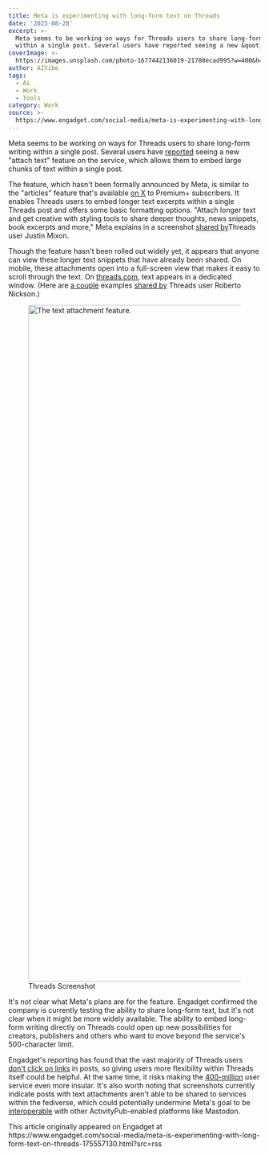 ```yaml
---
title: Meta is experimenting with long-form text on Threads
date: '2025-08-28'
excerpt: >-
  Meta seems to be working on ways for Threads users to share long-form writing
  within a single post. Several users have reported seeing a new &quot;att...
coverImage: >-
  https://images.unsplash.com/photo-1677442136019-21780ecad995?w=400&h=200&fit=crop&auto=format
author: AIVibe
tags:
  - Ai
  - Work
  - Tools
category: Work
source: >-
  https://www.engadget.com/social-media/meta-is-experimenting-with-long-form-text-on-threads-175557130.html?src=rss
---
```

<p>Meta seems to be working on ways for Threads users to share long-form writing within a single post. Several users have <a data-i13n="elm:context_link;elmt:doNotAffiliate;cpos:1;pos:1" class="no-affiliate-link" href="https://www.threads.com/@rpn/post/DN5mMqkgJ-s">reported</a> seeing a new &quot;attach text&quot; feature on the service, which allows them to embed large chunks of text within a single post.</p>
<p>The feature, which hasn&#39;t been formally announced by Meta, is similar to the &quot;articles&quot; feature that&#39;s available <a data-i13n="elm:context_link;elmt:doNotAffiliate;cpos:2;pos:1" class="no-affiliate-link" href="https://www.engadget.com/you-can-write-long-form-articles-on-x-if-you-pay-for-premium-005707599.html"><ins>on X</ins></a> to Premium+ subscribers. It enables Threads users to embed longer text excerpts within a single Threads post and offers some basic formatting options. &quot;Attach longer text and get creative with styling tools to share deeper thoughts, news snippets, book excerpts and more,&quot; Meta explains in a screenshot <a data-i13n="elm:context_link;elmt:doNotAffiliate;cpos:3;pos:1" class="no-affiliate-link" href="https://www.threads.com/@justinmixon2/post/DN33TzLEdFo?xmt=AQF0wrRZ8aNJcqxOWNhn2KJKg5IiK9_GX8DjMLhlrRH66g"><ins>shared by</ins></a>Threads user Justin Mixon.</p>
<span id="end-legacy-contents"></span><p>Though the feature hasn&#39;t been rolled out widely yet, it appears that anyone can view these longer text snippets that have already been shared. On mobile, these attachments open into a full-screen view that makes it easy to scroll through the text. On <a data-i13n="elm:context_link;elmt:doNotAffiliate;cpos:4;pos:1" class="no-affiliate-link" href="http://threads.com/"><ins>threads.com</ins></a>, text appears in a dedicated window. (Here are <a data-i13n="elm:context_link;elmt:doNotAffiliate;cpos:5;pos:1" class="no-affiliate-link" href="https://www.threads.com/@rpn/post/DN5wP4GgOm7"><ins>a couple</ins></a> examples <a data-i13n="elm:context_link;elmt:doNotAffiliate;cpos:6;pos:1" class="no-affiliate-link" href="https://www.threads.com/@rpn/post/DN5qeu8gKgt"><ins>shared by</ins></a> Threads user Roberto Nickson.)</p>
<figure><img src="https://s.yimg.com/os/creatr-uploaded-images/2025-08/bd7b0870-8437-11f0-bfff-70e3b225119f" data-crop-orig-src="https://s.yimg.com/os/creatr-uploaded-images/2025-08/bd7b0870-8437-11f0-bfff-70e3b225119f" style="height:1348px;width:2418px;" alt="The text attachment feature." data-uuid="38676ca9-df23-38ad-8f07-96db5461182d"><figcaption></figcaption><div class="photo-credit">Threads Screenshot </div></figure>
<p>It&#39;s not clear what Meta&#39;s plans are for the feature. Engadget confirmed the company is currently testing the ability to share long-form text, but it&#39;s not clear when it might be more widely available. The ability to embed long-form writing directly on Threads could open up new possibilities for creators, publishers and others who want to move beyond the service&#39;s 500-character limit.</p>
<p>Engadget&#39;s reporting has found that the vast majority of Threads users <a data-i13n="elm:context_link;elmt:doNotAffiliate;cpos:7;pos:1" class="no-affiliate-link" href="https://www.engadget.com/social-media/threads-users-still-barely-click-links-170139103.html"><ins>don&#39;t click on links</ins></a> in posts, so giving users more flexibility within Threads itself could be helpful. At the same time, it risks making the <a data-i13n="elm:context_link;elmt:doNotAffiliate;cpos:8;pos:1" class="no-affiliate-link" href="https://www.engadget.com/social-media/threads-is-up-to-400-million-monthly-active-users-190203754.html"><ins>400-million</ins></a> user service even more insular. It&#39;s also worth noting that screenshots currently indicate posts with text attachments aren&#39;t able to be shared to services within the fediverse, which could potentially undermine Meta&#39;s goal to be <a data-i13n="elm:context_link;elmt:doNotAffiliate;cpos:9;pos:1" class="no-affiliate-link" href="https://www.engadget.com/meta-previews-fediverse-sharing-for-threads-001632698.html"><ins>interoperable</ins></a> with other ActivityPub-enabled platforms like Mastodon.</p>This article originally appeared on Engadget at https://www.engadget.com/social-media/meta-is-experimenting-with-long-form-text-on-threads-175557130.html?src=rss
